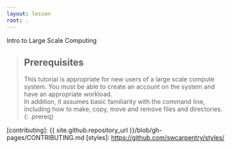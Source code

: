 ```yaml
---
layout: lesson
root: .
---
```


Intro to Large Scale Computing

> ## Prerequisites
>
> This tutorial is appropriate for new users of a large 
> scale compute system.  You must be able to create an 
> account on the system and have an appropriate workload.  
> In addition, it assumes basic familiarity with the 
> command line, including how to make, copy, move and remove
> files and directories.  
{: .prereq}

[contributing]: {{ site.github.repository_url }}/blob/gh-pages/CONTRIBUTING.md
[styles]: https://github.com/swcarpentry/styles/

